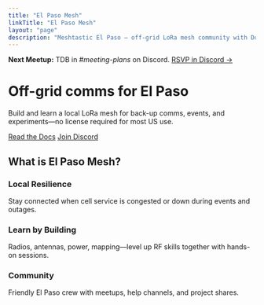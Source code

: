 ```yaml
---
title: "El Paso Mesh"
linkTitle: "El Paso Mesh"
layout: "page"
description: "Meshtastic El Paso — off-grid LoRa mesh community with Docs, News, Map & Links."
---
```


<!-- Meetup banner (top of page, below navbar) -->
<div class="alert alert-info text-center mb-0 rounded-0 banner--meetup" role="note">
  <strong>Next Meetup:</strong> TDB in <em>#meeting-plans</em> on Discord.
  <a class="ms-2" href="https://discord.gg/elp-mesh">RSVP in Discord →</a>
</div>

<!-- Hero with background image; image URL is injected via head hook -->
<div class="hero--elpaso">
  <div class="hero__inner">
    <h1 class="display-5 fw-bold mb-3 hero__title">Off-grid comms for El Paso</h1>
    <p class="lead mb-4 hero__lead">Build and learn a local LoRa mesh for back-up comms, events, and experiments—no license required for most US use.</p>
    <p class="mb-0">
      <a class="btn btn-primary me-2 mb-2" href='{{< relref "docs/_index.md" >}}'>Read the Docs</a>
      <a class="btn btn-discord mb-2" href="https://discord.gg/elp-mesh">Join Discord</a>
    </p>
  </div>
</div>

<section class="text-center my-5">
  <h2 class="h4 mb-3">What is El Paso Mesh?</h2>

  <div class="row g-4 mt-4 justify-content-center">
    <div class="col-md-4">
      <div class="card h-100 shadow-sm text-center">
        <div class="card-body">
          <h3 class="h5">Local Resilience</h3>
          <p class="mb-0">Stay connected when cell service is congested or down during events and outages.</p>
        </div>
      </div>
    </div>
    <div class="col-md-4">
      <div class="card h-100 shadow-sm text-center">
        <div class="card-body">
          <h3 class="h5">Learn by Building</h3>
          <p class="mb-0">Radios, antennas, power, mapping—level up RF skills together with hands-on sessions.</p>
        </div>
      </div>
    </div>
    <div class="col-md-4">
      <div class="card h-100 shadow-sm text-center">
        <div class="card-body">
          <h3 class="h5">Community</h3>
          <p class="mb-0">Friendly El Paso crew with meetups, help channels, and project shares.</p>
        </div>
      </div>
    </div>
  </div>
</section>

